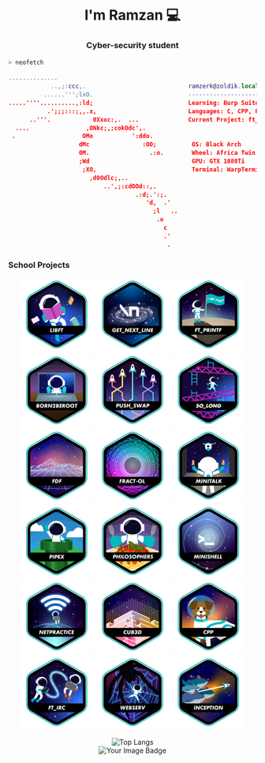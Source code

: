 <h1 align="center"> I'm Ramzan 💻 </h1>
<h3 align="center">Cyber-security student </h3>

```zsh
> neofetch
```

```lua
..............                               
            ..,;:ccc,.                             ramzerk@zoldik.local
          ......''';lxO.                           --------------------- 
.....''''..........,:ld;                           Learning: Burp Suite, Kubernetes, Rust
           .';;;:::;,,.x,                          Languages: C, CPP, Python, ASM (arm64, x86), Docker                                                          
      ..'''.            0Xxoc:,.  ...              Current Project: ft_trancendance                                                                              
  ....                ,ONkc;,;cokOdc',.                                                                                               
 .                   OMo           ':ddo.                                                                                                    
                    dMc               :OO;          OS: Black Arch                                                                                 
                    0M.                 .:o.        Wheel: Africa Twin                                                                                          
                    ;Wd                             GPU: GTX 1080Ti                                                                                                
                     ;XO,                           Terminal: WarpTerminal                                                                                     
                       ,d0Odlc;,..                                                                                                   
                           ..',;:cdOOd::,.                                                                              
                                    .:d;.':;.                                                                                          
                                       'd,  .'                                                                                 
                                         ;l   ..                                                                                                
                                          .o                                                                       
                                            c                                                                                  
                                            .'                                                                                                              
                                             .                                                                                                              
```








 





<p align="left">
</p>

### School Projects

<div align="center">

<a href="https://github.com/rabouzia/42-tc-libft">![42 Badge](https://github.com/mcombeau/mcombeau/blob/main/42_badges/libfte.png)</a>
<a href="https://github.com/rabouzia/42-tc-get_next_line">![42 Badge](https://github.com/mcombeau/mcombeau/blob/main/42_badges/get_next_linee.png)</a>
<a href="https://github.com/rabouzia/42-tc-ft_printf">![42 Badge](https://github.com/mcombeau/mcombeau/blob/main/42_badges/ft_printfe.png)</a>
<a href="https://github.com/rabouzia/42-tc-Born2beroot">![42 Badge](https://github.com/mcombeau/mcombeau/blob/main/42_badges/born2beroote.png)</a>
<a href="https://github.com/rabouzia/42-tc-push_swap">![42 Badge](https://github.com/mcombeau/mcombeau/blob/main/42_badges/push_swape.png)</a>
<a href="https://github.com/rabouzia/42-tc-so_long">![42 Badge](https://github.com/mcombeau/mcombeau/blob/main/42_badges/so_longe.png)</a>
<a href="https://github.com/rabouzia/42-tc-fdf">![42 Badge](https://github.com/mcombeau/mcombeau/blob/main/42_badges/fdfe.png)</a>
<a href="https://github.com/rabouzia/42-tc-fractol">![42 Badge](https://github.com/mcombeau/mcombeau/blob/main/42_badges/fract-ole.png)</a>
<a href="https://github.com/rabouzia/minitalk">![42 Badge](https://github.com/mcombeau/mcombeau/blob/main/42_badges/minitalke.png)</a>
<a href="https://github.com/rabouzia/42-tc-pipex">![42 Badge](https://github.com/mcombeau/mcombeau/blob/main/42_badges/pipexe.png)</a>
<a href="https://github.com/rabouzia/42-tc-philosophers">![42 Badge](https://github.com/mcombeau/mcombeau/blob/main/42_badges/philosopherse.png)</a>
<a href="https://github.com/rabouzia/minihell">![42 Badge](https://github.com/mcombeau/mcombeau/blob/main/42_badges/minishelle.png)</a>
<a href="https://github.com/mcombeau/net_practice">![42 Badge](https://github.com/mcombeau/mcombeau/blob/main/42_badges/netpracticee.png)</a>
<a href="https://github.com/rabouzia/cub3D">![42 Badge](https://github.com/mcombeau/mcombeau/blob/main/42_badges/cub3de.png)</a>
<a href="https://github.com/rabouzia/Piscine_CPP">![42 Badge](https://github.com/mcombeau/mcombeau/blob/main/42_badges/cppe.png)</a>
<a href="https://github.com/rabouzia/ft_irc">![42 Badge](https://github.com/mcombeau/mcombeau/blob/main/42_badges/ft_irce.png)</a>
<a href="https://github.com/rabouzia/webserv">![42 Badge](https://github.com/mcombeau/mcombeau/blob/main/42_badges/webserve.png)</a>
<a href="https://github.com/rabouzia/inception">![42 Badge](https://github.com/mcombeau/mcombeau/blob/main/42_badges/inceptione.png)</a>

![Top Langs](https://github-readme-stats.vercel.app/api/top-langs/?username=rabouzia&layout=donut-vertical)\
<img src="https://tryhackme-badges.s3.amazonaws.com/ramzerk.png" alt="Your Image Badge" />


<!-- 
- 📫 How to reach me **rabouzia@student.42.fr**
<div align="center">
[![rabouzia's 42 stats](https://badge.mediaplus.ma/kettlebells/rabouzia?UM6P=off)](https://github.com/oakoudad/badge42)


</div>
<div align="center">

![tryhackme stats](https://raw.githubusercontent.com/<SET_USERNAME_HERE>/<SET_USERNAME_HERE>/master/assets/thm_propic.png)

</div>
<a href="https://github.com/mcombeau/ft_transcendance">![42 Badge](https://github.com/mcombeau/mcombeau/blob/main/42_badges/ft_transcendencee.png)</a>
<a href="">![42 Badge](https://github.com/mcombeau/mcombeau/blob/main/42_badges/ft_transcendencen.png)</a>
<a href="">![42 Badge](https://github.com/mcombeau/mcombeau/blob/main/42_badges/common_coren.png)</a>
-->
</div>
